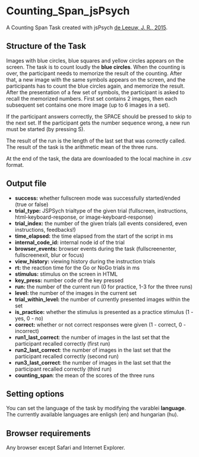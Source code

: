 # Counting_Span_jsPsych
A Counting Span Task created with jsPsych <a href="https://link.springer.com/article/10.3758/s13428-014-0458-y">de Leeuw, J. R., 2015</a>.

<h2>Structure of the Task</h2>
Images with blue circles, blue squares and yellow circles appears on the screen. The task is to count loudly the <strong>blue circles</strong>. When the counting is over, the participant needs to memorize the result of the counting. After that, a new image with the same symbols appears on the screen, and the participants has to count the blue circles again, and memorize the result. After the presentation of a few set of symbols, the participant is asked to recall the memorized numbers. First set contains 2 images, then each subsequent set contains one more image (up to 6 images in a set).

If the participant answers correctly, the SPACE should be pressed to skip to the next set. If the participant gets the number sequence wrong, a new run must be started (by pressing S).

The result of the run is the length of the last set that was correctly called. The result of the task is the arithmetic mean of the three runs.

At the end of the task, the data are downloaded to the local machine in .csv format.

<h2>Output file</h2>
<ul>
 <li><strong>success:</strong> whether fullscreen mode was successfully started/ended (true or false)</li>
 <li><strong>trial_type:</strong> JSPSych trialtype of the given trial (fullscreen, instructions, html-keyboard-response, or image-keyboard-response)</li>
 <li><strong>trial_index:</strong> the number of the given trials (all events considered, even instructions, feedbacks!)</li>
 <li><strong>time_elapsed:</strong> the time elapsed from the start of the script in ms</li>
 <li><strong>internal_code_id:</strong> internal node id of the trial</li>
 <li><strong>browser_events:</strong> browser events during the task (fullscreenenter, fullscreenexit, blur or focus)</li>
 <li><strong>view_history:</strong> viewing history during the instruction trials</li>
 <li><strong>rt:</strong> the reaction time for the Go or NoGo trials in ms</li>
 <li><strong>stimulus:</strong> stimulus on the screen in HTML</li>
 <li><strong>key_press:</strong> number code of the key pressed</li>
 <li><strong>run:</strong> the number of the current run (0 for practice, 1-3 for the three runs)</li>
 <li><strong>level:</strong> the number of the images in the current set</li>
 <li><strong>trial_within_level:</strong> the number of currently presented images within the set</li>
 <li><strong>is_practice:</strong> whether the stimulus is presented as a practice stimulus (1 - yes, 0 - no)</li>
 <li><strong>correct:</strong> whether or not correct responses were given (1 - correct, 0 - incorrect)
 <li><strong>run1_last_correct</strong>: the number of images in the last set that the participant recalled correctly (first run)
 <li><strong>run2_last_correct</strong>: the number of images in the last set that the participant recalled correctly (second run)
 <li><strong>run3_last_correct</strong>: the number of images in the last set that the participant recalled correctly (third run)
 <li><strong>counting_span</strong>: the mean of  the scores of the three runs
 </ul>

<h2>Setting options</h2>
You can set the language of the task by modifying the varablei <strong>language</strong>. The currently available languages are enligsh (en) and hungarian (hu).

<h2>Browser requirements</h2>
Any browser except Safari and Internet Explorer.

